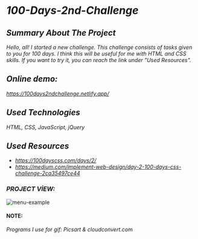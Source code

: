 # *100-Days-2nd-Challenge*

## *Summary About The Project*
*Hello, all! 
I started a new challenge. This challenge consists of tasks given to you for 100 days. I think this will be useful for me with HTML and CSS skills. If you want to try it, you can reach the link under "Used Resources".*

## *Online demo:*
*https://100days2ndchallenge.netlify.app/*

## *Used Technologies*
*HTML, CSS, JavaScript, jQuery*

## *Used Resources*
* *https://100dayscss.com/days/2/*
* *https://medium.com/implement-web-design/day-2-100-days-css-challenge-2ca35497ce44*

### *PROJECT VİEW:*

![menu-example](https://user-images.githubusercontent.com/63058707/135491467-3d1221ca-ef53-40dd-9a2f-38783982332b.gif)


#### NOTE: 

*Programs I use for gif: Picsart & cloudconvert.com*


